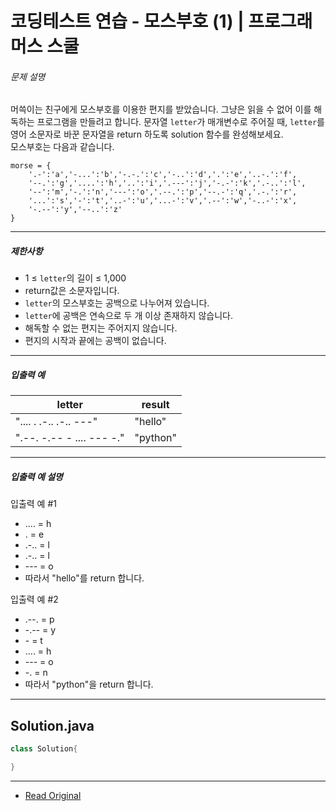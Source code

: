 # 코딩테스트 연습 - 모스부호 (1) | 프로그래머스 스쿨


###### 문제 설명

머쓱이는 친구에게 모스부호를 이용한 편지를 받았습니다. 그냥은 읽을 수 없어 이를 해독하는 프로그램을 만들려고 합니다. 문자열 `letter`가 매개변수로 주어질 때, `letter`를 영어 소문자로 바꾼 문자열을 return 하도록 solution 함수를 완성해보세요.  
모스부호는 다음과 같습니다.

```ebnf
morse = { 
    '.-':'a','-...':'b','-.-.':'c','-..':'d','.':'e','..-.':'f',
    '--.':'g','....':'h','..':'i','.---':'j','-.-':'k','.-..':'l',
    '--':'m','-.':'n','---':'o','.--.':'p','--.-':'q','.-.':'r',
    '...':'s','-':'t','..-':'u','...-':'v','.--':'w','-..-':'x',
    '-.--':'y','--..':'z'
}

```

---

##### 제한사항

* 1 ≤ `letter`의 길이 ≤ 1,000
* return값은 소문자입니다.
* `letter`의 모스부호는 공백으로 나누어져 있습니다.
* `letter`에 공백은 연속으로 두 개 이상 존재하지 않습니다.
* 해독할 수 없는 편지는 주어지지 않습니다.
* 편지의 시작과 끝에는 공백이 없습니다.

---

##### 입출력 예

| letter                    | result   |
| ------------------------- | -------- |
| ".... . .-.. .-.. ---"    | "hello"  |
| ".--. -.-- - .... --- -." | "python" |

---

##### 입출력 예 설명

입출력 예 #1

* .... = h
* . = e
* .-.. = l
* .-.. = l
* \--- = o
* 따라서 "hello"를 return 합니다.

입출력 예 #2

* .--. = p
* \-.-- = y
* \- = t
* .... = h
* \--- = o
* \-. = n
* 따라서 "python"을 return 합니다.

---
## Solution.java

```java
class Solution{

}
```
---
* [Read Original](https://school.programmers.co.kr/learn/courses/30/lessons/120838?language=java)
